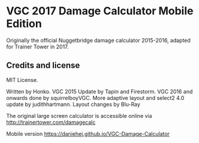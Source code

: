 # VGC 2017 Damage Calculator Mobile Edition
Originally the official Nuggetbridge damage calculator 2015-2016, adapted for Trainer Tower in 2017.

Credits and license
-------------------

MIT License.

Written by Honko. VGC 2015 Update by Tapin and Firestorm. VGC 2016 and onwards done by squirrelboyVGC. More adaptive layout and select2 4.0 update by judithhartmann. Layout changes by Blu-Ray

The original large screen calculator is accessible online via http://trainertower.com/damagecalc

Mobile version https://daniehej.github.io/VGC-Damage-Calculator
